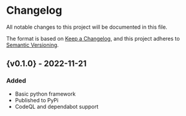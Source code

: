 # Changelog

All notable changes to this project will be documented in this file.

The format is based on [Keep a Changelog](https://keepachangelog.com/en/1.0.0/),
and this project adheres to [Semantic Versioning](https://semver.org/spec/v2.0.0.html).

## {v0.1.0} - 2022-11-21

### Added

- Basic python framework
- Published to PyPi
- CodeQL and dependabot support